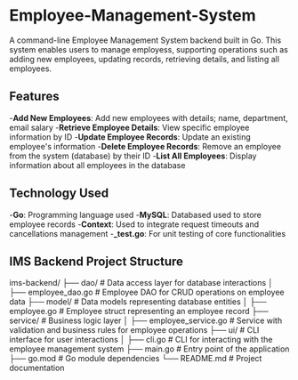 # Employee-Management-System

A command-line Employee Management System backend built in Go. This system enables users to manage employess, supporting operations such as adding new employees, updating records, retrieving details, and listing all employees.

## Features
-**Add New Employees**: Add new employees with details; name, department, email salary
-**Retrieve Employee Details**: View specific employee information by ID
-**Update Employee Records**: Update an existing employee's information
-**Delete Employee Records**: Remove an employee from the system (database) by their ID
-**List All Employees**: Display information about all employees in the database

## Technology Used
-**Go**: Programming language used
-**MySQL**: Databased used to store employee records
-**Context**: Used to integrate request timeouts and cancellations management
-**_test.go**: For unit testing of core functionalities

## IMS Backend Project Structure

ims-backend/
├── dao/                   # Data access layer for database interactions
│   ├── employee_dao.go    # Employee DAO for CRUD operations on employee data
├── model/                 # Data models representing database entities
│   ├── employee.go        # Employee struct representing an employee record
├── service/               # Business logic layer
│   ├── employee_service.go # Service with validation and business rules for employee operations
├── ui/                    # CLI interface for user interactions
│   ├── cli.go             # CLI for interacting with the employee management system
├── main.go                # Entry point of the application
├── go.mod                 # Go module dependencies
└── README.md              # Project documentation



